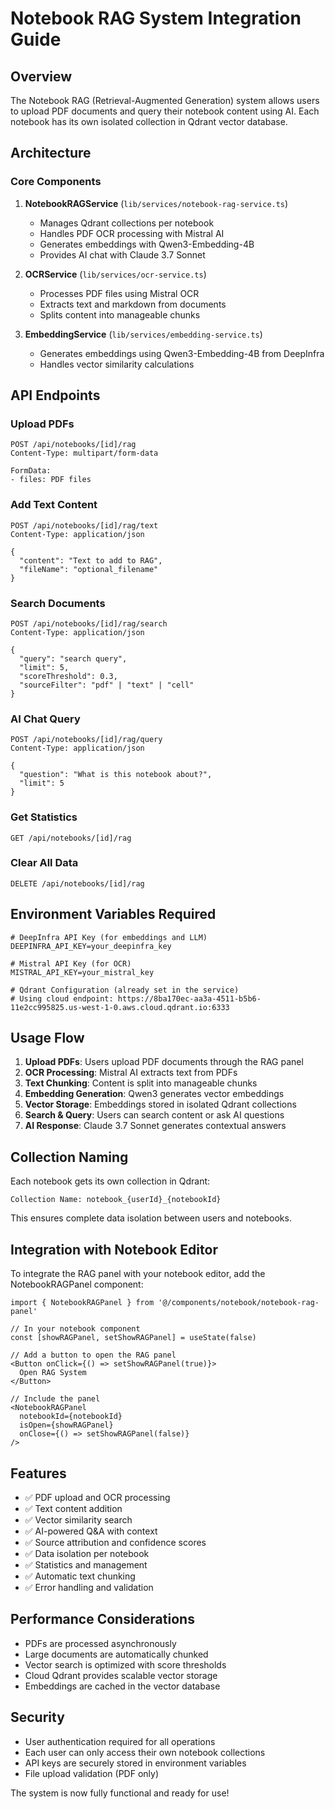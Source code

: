 # Notebook RAG System Integration Guide

## Overview
The Notebook RAG (Retrieval-Augmented Generation) system allows users to upload PDF documents and query their notebook content using AI. Each notebook has its own isolated collection in Qdrant vector database.

## Architecture

### Core Components

1. **NotebookRAGService** (`lib/services/notebook-rag-service.ts`)
   - Manages Qdrant collections per notebook
   - Handles PDF OCR processing with Mistral AI
   - Generates embeddings with Qwen3-Embedding-4B
   - Provides AI chat with Claude 3.7 Sonnet

2. **OCRService** (`lib/services/ocr-service.ts`)
   - Processes PDF files using Mistral OCR
   - Extracts text and markdown from documents
   - Splits content into manageable chunks

3. **EmbeddingService** (`lib/services/embedding-service.ts`)
   - Generates embeddings using Qwen3-Embedding-4B from DeepInfra
   - Handles vector similarity calculations

## API Endpoints

### Upload PDFs
```
POST /api/notebooks/[id]/rag
Content-Type: multipart/form-data

FormData:
- files: PDF files
```

### Add Text Content
```
POST /api/notebooks/[id]/rag/text
Content-Type: application/json

{
  "content": "Text to add to RAG",
  "fileName": "optional_filename"
}
```

### Search Documents
```
POST /api/notebooks/[id]/rag/search
Content-Type: application/json

{
  "query": "search query",
  "limit": 5,
  "scoreThreshold": 0.3,
  "sourceFilter": "pdf" | "text" | "cell"
}
```

### AI Chat Query
```
POST /api/notebooks/[id]/rag/query
Content-Type: application/json

{
  "question": "What is this notebook about?",
  "limit": 5
}
```

### Get Statistics
```
GET /api/notebooks/[id]/rag
```

### Clear All Data
```
DELETE /api/notebooks/[id]/rag
```

## Environment Variables Required

```env
# DeepInfra API Key (for embeddings and LLM)
DEEPINFRA_API_KEY=your_deepinfra_key

# Mistral API Key (for OCR)
MISTRAL_API_KEY=your_mistral_key

# Qdrant Configuration (already set in the service)
# Using cloud endpoint: https://8ba170ec-aa3a-4511-b5b6-11e2cc995825.us-west-1-0.aws.cloud.qdrant.io:6333
```

## Usage Flow

1. **Upload PDFs**: Users upload PDF documents through the RAG panel
2. **OCR Processing**: Mistral AI extracts text from PDFs
3. **Text Chunking**: Content is split into manageable chunks
4. **Embedding Generation**: Qwen3 generates vector embeddings
5. **Vector Storage**: Embeddings stored in isolated Qdrant collections
6. **Search & Query**: Users can search content or ask AI questions
7. **AI Response**: Claude 3.7 Sonnet generates contextual answers

## Collection Naming

Each notebook gets its own collection in Qdrant:
```
Collection Name: notebook_{userId}_{notebookId}
```

This ensures complete data isolation between users and notebooks.

## Integration with Notebook Editor

To integrate the RAG panel with your notebook editor, add the NotebookRAGPanel component:

```tsx
import { NotebookRAGPanel } from '@/components/notebook/notebook-rag-panel'

// In your notebook component
const [showRAGPanel, setShowRAGPanel] = useState(false)

// Add a button to open the RAG panel
<Button onClick={() => setShowRAGPanel(true)}>
  Open RAG System
</Button>

// Include the panel
<NotebookRAGPanel 
  notebookId={notebookId}
  isOpen={showRAGPanel}
  onClose={() => setShowRAGPanel(false)}
/>
```

## Features

- ✅ PDF upload and OCR processing
- ✅ Text content addition
- ✅ Vector similarity search
- ✅ AI-powered Q&A with context
- ✅ Source attribution and confidence scores
- ✅ Data isolation per notebook
- ✅ Statistics and management
- ✅ Automatic text chunking
- ✅ Error handling and validation

## Performance Considerations

- PDFs are processed asynchronously
- Large documents are automatically chunked
- Vector search is optimized with score thresholds
- Cloud Qdrant provides scalable vector storage
- Embeddings are cached in the vector database

## Security

- User authentication required for all operations
- Each user can only access their own notebook collections
- API keys are securely stored in environment variables
- File upload validation (PDF only)

The system is now fully functional and ready for use!
